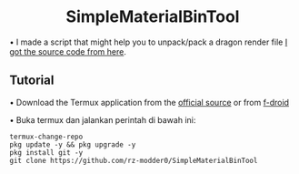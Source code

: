 <H1 align="center">SimpleMaterialBinTool</H1>

• I made a script that might help you to unpack/pack a dragon render file [I got the source code from here](https://github.com/ddf8196/MaterialBinTool).

## Tutorial

• Download the Termux application from the [official source]() or from [f-droid]()

• Buka termux dan jalankan perintah di bawah ini:
```
termux-change-repo
pkg update -y && pkg upgrade -y
pkg install git -y
git clone https://github.com/rz-modder0/SimpleMaterialBinTool
```

